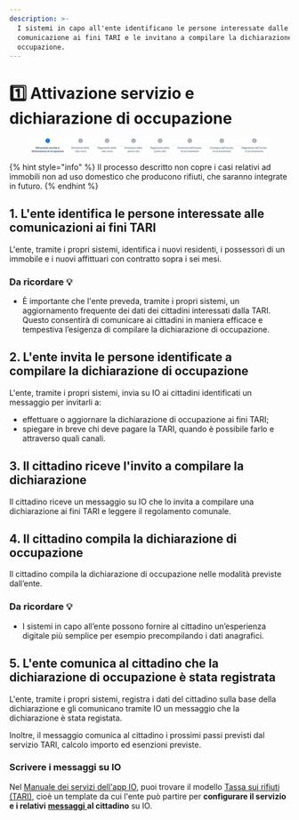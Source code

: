 ```yaml
---
description: >-
  I sistemi in capo all'ente identificano le persone interessate dalle
  comunicazione ai fini TARI e le invitano a compilare la dichiarazione di
  occupazione.
---
```


# 1️⃣ Attivazione servizio e dichiarazione di occupazione

<figure><img src=".gitbook/assets/Stepper_01.png" alt=""><figcaption></figcaption></figure>

{% hint style="info" %}
Il processo descritto non copre i casi relativi ad immobili non ad uso domestico che producono rifiuti, che saranno integrate in futuro.
{% endhint %}

## 1. L'ente identifica le persone interessate alle comunicazioni ai fini TARI&#x20;

L'ente, tramite i propri sistemi, identifica i nuovi residenti, i possessori di un immobile e i nuovi affittuari con contratto sopra i sei mesi.

### Da ricordare 💡&#x20;

* È importante che l'ente preveda, tramite i propri sistemi, un aggiornamento frequente dei dati dei cittadini interessati dalla TARI. Questo consentirà di comunicare ai cittadini in maniera efficace e tempestiva l’esigenza di compilare la dichiarazione di occupazione.

## 2. L'ente invita le persone identificate a compilare la dichiarazione di occupazione

L'ente, tramite i propri sistemi, invia su IO ai cittadini identificati un messaggio per invitarli a:

* effettuare o aggiornare la dichiarazione di occupazione ai fini TARI;&#x20;
* spiegare in breve chi deve pagare la TARI, quando è possibile farlo e attraverso quali canali.

## 3. Il cittadino riceve l'invito a compilare la dichiarazione&#x20;

Il cittadino riceve un messaggio su IO che lo invita a compilare una dichiarazione ai fini TARI e leggere il regolamento comunale.

## 4. Il cittadino compila la dichiarazione di occupazione&#x20;

Il cittadino compila la dichiarazione di occupazione nelle modalità previste dall’ente.

### Da ricordare 💡&#x20;

* I sistemi in capo all’ente possono fornire al cittadino un’esperienza digitale più semplice per esempio precompilando i dati anagrafici.

## 5. L'ente comunica al cittadino che la dichiarazione di occupazione è stata registrata

L'ente, tramite i propri sistemi, registra i dati del cittadino sulla base della dichiarazione e gli comunicano tramite IO un messaggio che la dichiarazione è stata registata.

Inoltre, il messaggio comunica al cittadino i prossimi passi previsti dal servizio TARI, calcolo importo ed esenzioni previste.

### Scrivere i messaggi su IO

Nel [Manuale dei servizi dell'app IO](https://docs.pagopa.it/manuale-servizi), puoi trovare il modello [Tassa sui rifiuti (TARI)](https://docs.pagopa.it/i-modelli-dei-servizi/casa-e-utenze/tassa-sui-rifiuti-tari), cioè un template da cui l'ente può partire per **configurare il servizio e i relativi** [**messaggi** ](https://docs.pagopa.it/i-modelli-dei-servizi/casa-e-utenze/tassa-sui-rifiuti-tari#dichiarazione-di-occupazione)**al cittadino** su IO.&#x20;
